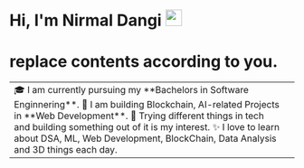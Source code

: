 # Hi, I'm Nirmal Dangi <img src="https://github.com/TheDudeThatCode/TheDudeThatCode/blob/master/Assets/Hi.gif" width="29px">

# replace contents according to you.
<table>
  <tr>
    <td valign="center">
      🎓 I am currently pursuing my **Bachelors in Software Enginnering**.
      🌱 I am building Blockchain, AI-related Projects in  **Web Development**.
      🎯 Trying different things in tech and building something out of it is my interest.
      ✨ I love to learn about DSA, ML, Web Development, BlockChain, Data Analysis and 3D things each day.
<td >
</td>

    
  </tr>
  </table>
